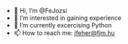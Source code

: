- 👋 Hi, I’m @FeJozsi
- 👀 I’m interested in gaining experience
- 🌱 I’m currently excercising Python
- 📫 How to reach me: jfeher@fjm.hu


<!---
FeJozsi/FeJozsi is a ✨ special ✨ repository because its `README.md` (this file) appears on your GitHub profile.
You can click the Preview link to take a look at your changes.
--->
